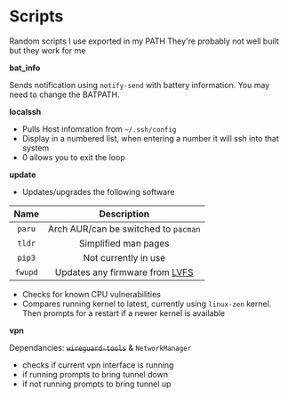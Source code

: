 # Scripts
Random scripts I use exported in my PATH
They're probably not well built but they work for me

**bat_info**

Sends notification using `notify-send` with battery information. You may need to change the BATPATH.

**localssh**
+ Pulls Host infomration from `~/.ssh/config`
+ Display in a numbered list, when entering a number it will ssh into that system
+ 0 allows you to exit the loop

**update**
+ Updates/upgrades the following software

|Name|Description|
|:----------:|:-------------:|
|`paru`|Arch AUR/can be switched to `pacman`|
|`tldr`|Simplified man pages|
|`pip3`|Not currently in use|
|`fwupd`|Updates any firmware from [LVFS](https://fwupd.org/)|

+ Checks for known CPU vulnerabilities
+ Compares running kernel to latest, currently using `linux-zen` kernel. Then prompts for a restart if a newer kernel is available

**vpn**

Dependancies: ~~`wireguard-tools`~~ & `NetworkManager`
+ checks if current vpn interface is running
+ if running prompts to bring tunnel down
+ if not running prompts to bring tunnel up
